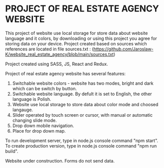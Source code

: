 # PROJECT OF REAL ESTATE AGENCY WEBSITE

This project of website use local storage for store data about website language and it colors, by downloading or using this project you agree for storing data on your device.
Project created based on sources which references are located in file sources.txt :
(https://github.com/Jaroslaw-K/website_real_estate_agency/blob/main/sources.txt)

Project created using SASS, JS, React and Redux.

Project of real estate agency website has several features:

1. Switchable website colors - website has two modes, bright and dark which can be switch by button.
2. Switchable website language. By defult it is set to English, the other language is Polish.
3. Website use local storage to store data about color mode and choosed langauge.
4. Slider operated by touch screen or cursor, with manual or automatic changing slide mode.
5. Drop down mobile navigation.
6. Place for drop down map.

To run development server, type in node.js console command "npm start".<br>
To create production version, type in node.js console command "npm run build".

Website under construction. Forms do not send data.

